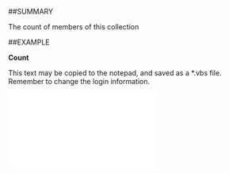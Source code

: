 

##SUMMARY

The count of members of this collection


##EXAMPLE

**Count**

This text may be copied to the notepad, and saved as a *.vbs file. Remember to change the login information.

![](../../Examples/vbs/SOEmails.Count.vbs.txt)






